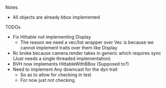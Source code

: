 Notes
- All objects are already bbox implemented

TODOs
- Fix Hittable not implementing Display
  - The reason we need a vec/list wrapper over Vec is because we cannot implement traits over them like Display
- Rc broke because camera.render takes in generic which requires sync (Just needs a single threaded implementation)
- BVH now implements HittableWithBBox (Supposed to?)
- Need to implement Any downcast for the dyn trait
  - So as to allow for checking in test
  - For now just not checking
